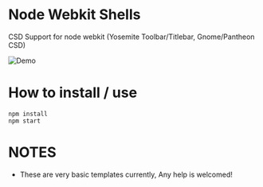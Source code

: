 # Node Webkit Shells

CSD Support for node webkit
(Yosemite Toolbar/Titlebar, Gnome/Pantheon CSD)

![Demo](http://i.imgur.com/Za6GHHT.png)

# How to install / use
```
npm install
npm start
```
# NOTES 
* These are very basic templates currently, Any help is welcomed!
